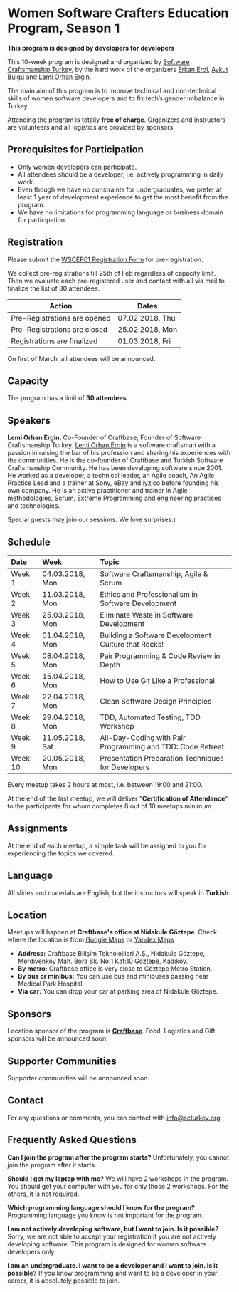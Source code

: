 # Women Software Crafters Education Program, Season 1
**This program is designed by developers for developers**

This 10-week program is designed and organized by [Software Craftsmanship Turkey](https://www.meetup.com/Software-Craftsmanship-Turkey/), by the hard work of the organizers [Erkan Erol](https://www.linkedin.com/in/erkanerol/), [Aykut Bulgu](https://www.linkedin.com/in/mabulgu/) and [Lemi Orhan Ergin](https://www.linkedin.com/in/lemiorhan/).

The main aim of this program is to improve technical and non-technical skills of women software developers and to fix tech’s gender imbalance in Turkey. 

Attending the program is totally **free of charge**. Organizers and instructors are volunteers and all logistics are provided by sponsors.

## Prerequisites for Participation

* Only women developers can participate.
* All attendees should be a developer, i.e. actively programming in daily work. 
* Even though we have no constraints for undergraduates, we prefer at least 1 year of development experience to get the most benefit from the program.
* We have no limitations for programming language or business domain for participation.

## Registration

Please submit the [WSCEP01 Registration Form](http://google.com) for pre-registration. 

We collect pre-registrations till 25th of Feb regardless of capacity limit. Then we evaluate each pre-registered user and contact with all via mail to finalize the list of 30 attendees.

| Action | Dates |
| --- | --- |
| Pre-Registrations are opened | 07.02.2018, Thu | 
| Pre-Registrations are closed | 25.02.2018, Mon | 
| Registrations are finalized | 01.03.2018, Fri |

On first of March, all attendees will be announced.

## Capacity

The program has a limit of **30 attendees**. 

## Speakers

**Lemi Orhan Ergin**, Co-Founder of Craftbase, Founder of Software Craftsmanship Turkey. [Lemi Orhan Ergin](https://www.linkedin.com/in/lemiorhan) is a software craftsman with a passion in raising the bar of his profession and sharing his experiences with the communities. He is the co-founder of Craftbase and Turkish Software Craftsmanship Community. He has been developing software since 2001. He worked as a developer, a technical leader, an Agile coach, An Agile Practice Lead and a trainer at Sony, eBay and iyzico before founding his own company. He is an active practitioner and trainer in Agile methodologies, Scrum, Extreme Programming and engineering practices and technologies.  

Special guests may join our sessions. We love surprises:)

## Schedule

| Date | Week | Topic |
|:--- |:--- |:--- |
| Week 1  | 04.03.2018, Mon | Software Craftsmanship, Agile & Scrum |
| Week 2  | 11.03.2018, Mon | Ethics and Professionalism in Software Development |
| Week 3  | 25.03.2018, Mon | Eliminate Waste in Software Development |
| Week 4  | 01.04.2018, Mon | Building a Software Development Culture that Rocks! |
| Week 5  | 08.04.2018, Mon | Pair Programming & Code Review in Depth |
| Week 6  | 15.04.2018, Mon | How to Use Git Like a Professional |
| Week 7  | 22.04.2018, Mon | Clean Software Design Principles |
| Week 8  | 29.04.2018, Mon | TDD, Automated Testing, TDD Workshop |
| Week 9  | 11.05.2018, Sat | All-Day-Coding with Pair Programming and TDD: Code Retreat |
| Week 10 | 20.05.2018, Mon |  Presentation Preparation Techniques for Developers |

Every meetup takes 2 hours at most, i.e. between 19:00 and 21:00.

At the end of the last meetup, we will deliver "**Certification of Attendance**" to the participants for whom completes 8 out of 10 meetups minimum. 

## Assignments 

At the end of each meetup, a simple task will be assigned to you for experiencing the topics we covered.

## Language

All slides and materials are English, but the instructors will speak in **Turkish**.

## Location

Meetups will happen at **Craftbase's office at Nidakule Göztepe**. Check where the location is from [Google Maps](https://goo.gl/maps/cfUZaPFvw7L2) or [Yandex Maps](https://yandex.com.tr/maps/-/CBR3iUcs0B)

* **Address:** Craftbase Bilişim Teknolojileri A.Ş., Nidakule Göztepe, Merdivenköy Mah. Bora Sk. No:1 Kat:10 Göztepe, Kadıköy.
* **By metro:** Craftbase office is very close to Göztepe Metro Station.
* **By bus or minibus:** You can use bus and minibuses passing near Medical Park Hospital. 
* **Via car:** You can drop your car at parking area of Nidakule Göztepe.

## Sponsors

Location sponsor of the program is **[Craftbase](https://craftbase.io)**.
Food, Logistics and Gift sponsors will be announced soon.

## Supporter Communities

Supporter communities will be announced soon.

## Contact

For any questions or comments, you can contact with [info@scturkey.org](mailto:info@scturkey.org)

## Frequently Asked Questions

**Can I join the program after the program starts?**
Unfortunately, you cannot join the program after it starts. 

**Should I get my laptop with me?**
We will have 2 workshops in the program. You should get your computer with you for only those 2 workshops. For the others, it is not required.

**Which programming language should I know for the program?**
Programming language you know is not important for the program.

**I am not actively developing software, but I want to join. Is it possible?**
Sorry, we are not able to accept your registration if you are not actively developing software. This program is designed for women software developers only.

**I am an undergraduate. I want to be a developer and I want to join. Is it possible?**
If you know programming and want to be a developer in your career, it is absolutely possible to join.
